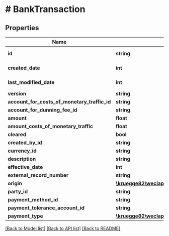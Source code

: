 # # BankTransaction

## Properties

Name | Type | Description | Notes
------------ | ------------- | ------------- | -------------
**id** | **string** |  | [optional] [readonly]
**created_date** | **int** |  | [optional] [readonly]
**last_modified_date** | **int** |  | [optional] [readonly]
**version** | **string** |  | [optional]
**account_for_costs_of_monetary_traffic_id** | **string** |  | [optional]
**account_for_dunning_fee_id** | **string** |  | [optional]
**amount** | **float** |  | [optional]
**amount_costs_of_monetary_traffic** | **float** |  | [optional]
**cleared** | **bool** |  | [optional]
**created_by_id** | **string** |  | [optional]
**currency_id** | **string** |  | [optional]
**description** | **string** |  | [optional]
**effective_date** | **int** |  | [optional]
**external_record_number** | **string** |  | [optional]
**origin** | [**\kruegge82\weclapp\Model\MoneyTransactionSource**](MoneyTransactionSource.md) |  | [optional]
**party_id** | **string** |  | [optional]
**payment_method_id** | **string** |  | [optional]
**payment_tolerance_account_id** | **string** |  | [optional]
**payment_type** | [**\kruegge82\weclapp\Model\PaymentType**](PaymentType.md) |  | [optional]

[[Back to Model list]](../../README.md#models) [[Back to API list]](../../README.md#endpoints) [[Back to README]](../../README.md)
